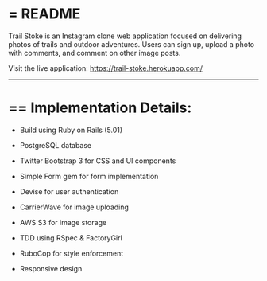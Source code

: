 # = README

Trail Stoke is an Instagram clone web application focused on delivering photos of trails and outdoor adventures. Users can sign up, upload a photo with comments, and comment on other image posts.

Visit the live application: https://trail-stoke.herokuapp.com/

---
# == Implementation Details:

* Build using Ruby on Rails (5.01)

* PostgreSQL database

* Twitter Bootstrap 3 for CSS and UI components

* Simple Form gem for form implementation

* Devise for user authentication

* CarrierWave for image uploading

* AWS S3 for image storage

* TDD using RSpec & FactoryGirl

* RuboCop for style enforcement

* Responsive design
